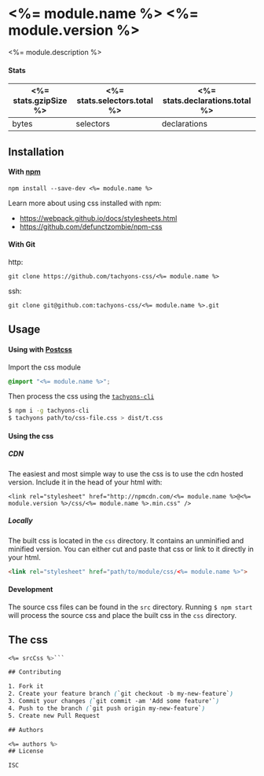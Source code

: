 # <%= module.name %> <%= module.version %>

<%= module.description %>

#### Stats

<%= stats.gzipSize %> | <%= stats.selectors.total %> | <%= stats.declarations.total %>
---|---|---
bytes | selectors | declarations

## Installation

#### With [npm](https://npmjs.com)

```
npm install --save-dev <%= module.name %>
```

Learn more about using css installed with npm:
* https://webpack.github.io/docs/stylesheets.html
* https://github.com/defunctzombie/npm-css

#### With Git

http:
```
git clone https://github.com/tachyons-css/<%= module.name %>
```

ssh:
```
git clone git@github.com:tachyons-css/<%= module.name %>.git
```

## Usage

#### Using with [Postcss](https://github.com/postcss/postcss)

Import the css module

```css
@import "<%= module.name %>";
```

Then process the css using the [`tachyons-cli`](https://github.com/tachyons-css/tachyons-cli)

```sh
$ npm i -g tachyons-cli
$ tachyons path/to/css-file.css > dist/t.css
```

#### Using the css

##### CDN
The easiest and most simple way to use the css is to use the cdn hosted version. Include it in the head of your html with:

```
<link rel="stylesheet" href="http://npmcdn.com/<%= module.name %>@<%= module.version %>/css/<%= module.name %>.min.css" />
```

##### Locally
The built css is located in the `css` directory. It contains an unminified and minified version.
You can either cut and paste that css or link to it directly in your html.

```html
<link rel="stylesheet" href="path/to/module/css/<%= module.name %>">
```

#### Development

The source css files can be found in the `src` directory.
Running `$ npm start` will process the source css and place the built css in the `css` directory.

## The css

```css
<%= srcCss %>```

## Contributing

1. Fork it
2. Create your feature branch (`git checkout -b my-new-feature`)
3. Commit your changes (`git commit -am 'Add some feature'`)
4. Push to the branch (`git push origin my-new-feature`)
5. Create new Pull Request

## Authors

<%= authors %>
## License

ISC
